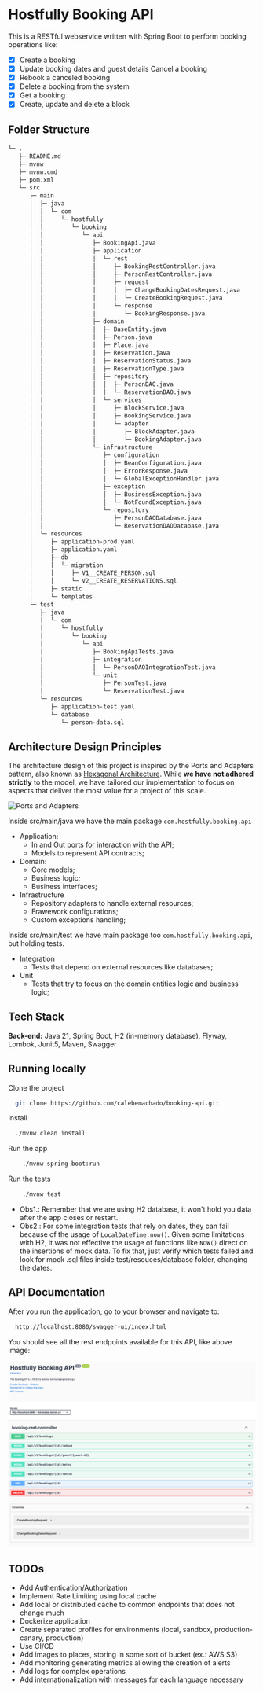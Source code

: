 # Hostfully Booking API

This is a RESTful webservice written with Spring Boot to perform booking operations like:

- [x] Create a booking
- [x] Update booking dates and guest details Cancel a booking
- [x] Rebook a canceled booking
- [x] Delete a booking from the system
- [x] Get a booking
- [x] Create, update and delete a block

## Folder Structure

```
└─ .
   ├─ README.md
   ├─ mvnw
   ├─ mvnw.cmd
   ├─ pom.xml
   └─ src
      ├─ main
      │  ├─ java
      │  │  └─ com
      │  │     └─ hostfully
      │  │        └─ booking
      │  │           └─ api
      │  │              ├─ BookingApi.java
      │  │              ├─ application
      │  │              │  └─ rest
      │  │              │     ├─ BookingRestController.java
      │  │              │     ├─ PersonRestController.java
      │  │              │     ├─ request
      │  │              │     │  ├─ ChangeBookingDatesRequest.java
      │  │              │     │  └─ CreateBookingRequest.java
      │  │              │     └─ response
      │  │              │        └─ BookingResponse.java
      │  │              ├─ domain
      │  │              │  ├─ BaseEntity.java
      │  │              │  ├─ Person.java
      │  │              │  ├─ Place.java
      │  │              │  ├─ Reservation.java
      │  │              │  ├─ ReservationStatus.java
      │  │              │  ├─ ReservationType.java
      │  │              │  ├─ repository
      │  │              │  │  ├─ PersonDAO.java
      │  │              │  │  └─ ReservationDAO.java
      │  │              │  └─ services
      │  │              │     ├─ BlockService.java
      │  │              │     ├─ BookingService.java
      │  │              │     └─ adapter
      │  │              │        ├─ BlockAdapter.java
      │  │              │        └─ BookingAdapter.java
      │  │              └─ infrastructure
      │  │                 ├─ configuration
      │  │                 │  ├─ BeanConfiguration.java
      │  │                 │  ├─ ErrorResponse.java
      │  │                 │  └─ GlobalExceptionHandler.java
      │  │                 ├─ exception
      │  │                 │  ├─ BusinessException.java
      │  │                 │  └─ NotFoundException.java
      │  │                 └─ repository
      │  │                    ├─ PersonDAODatabase.java
      │  │                    └─ ReservationDAODatabase.java
      │  └─ resources
      │     ├─ application-prod.yaml
      │     ├─ application.yaml
      │     ├─ db
      │     │  └─ migration
      │     │     ├─ V1__CREATE_PERSON.sql
      │     │     └─ V2__CREATE_RESERVATIONS.sql
      │     ├─ static
      │     └─ templates
      └─ test
         ├─ java
         │  └─ com
         │     └─ hostfully
         │        └─ booking
         │           └─ api
         │              ├─ BookingApiTests.java
         │              ├─ integration
         │              │  └─ PersonDAOIntegrationTest.java
         │              └─ unit
         │                 ├─ PersonTest.java
         │                 └─ ReservationTest.java
         └─ resources
            ├─ application-test.yaml
            └─ database
               └─ person-data.sql

```

## Architecture Design Principles

The architecture design of this project is inspired by the Ports and Adapters pattern, also known as [Hexagonal Architecture](https://jmgarridopaz.github.io/content/hexagonalarchitecture.html). While **we have not adhered strictly** to the model, we have tailored our implementation to focus on aspects that deliver the most value for a project of this scale.

![Ports and Adapters](https://jmgarridopaz.github.io/assets/images/hexagonalarchitecture/figure1.png)

Inside src/main/java we have the main package `com.hostfully.booking.api`

- Application:
  - In and Out ports for interaction with the API;
  - Models to represent API contracts;
- Domain:
  - Core models;
  - Business logic;
  - Business interfaces;
- Infrastructure
  - Repository adapters to handle external resources;
  - Frawework configurations;
  - Custom exceptions handling;

Inside src/main/test we have main package too `com.hostfully.booking.api`, but holding tests.

- Integration
  - Tests that depend on external resources like databases;
- Unit
  - Tests that try to focus on the domain entities logic and business logic;

## Tech Stack

**Back-end:** Java 21, Spring Boot, H2 (in-memory database), Flyway, Lombok, Junit5, Maven, Swagger

## Running locally

Clone the project

```bash
  git clone https://github.com/calebemachado/booking-api.git
```

Install

```bash
  ./mvnw clean install
```

Run the app

```bash
    ./mvnw spring-boot:run
```

Run the tests

```bash
    ./mvnw test
```

- Obs1.: Remember that we are using H2 database, it won't hold you data after the app closes or restart.
- Obs2.: For some integration tests that rely on dates, they can fail because of the usage of `LocalDateTime.now()`. Given some limitations with H2, it was not effective the usage of functions like `NOW()` direct on the insertions of mock data. To fix that, just verify which tests failed and look for mock .sql files inside test/resouces/database folder, changing the dates.

## API Documentation

After you run the application, go to your browser and navigate to:

```bash
  http://localhost:8080/swagger-ui/index.html
```
You should see all the rest endpoints available for this API, like above image:

![img.png](swagger.png)

## TODOs
- Add Authentication/Authorization
- Implement Rate Limiting using local cache
- Add local or distributed cache to common endpoints that does not change much
- Dockerize application
- Create separated profiles for environments (local, sandbox, production-canary, production)
- Use CI/CD
- Add images to places, storing in some sort of bucket (ex.: AWS S3)
- Add monitoring generating metrics allowing the creation of alerts
- Add logs for complex operations
- Add internationalization with messages for each language necessary